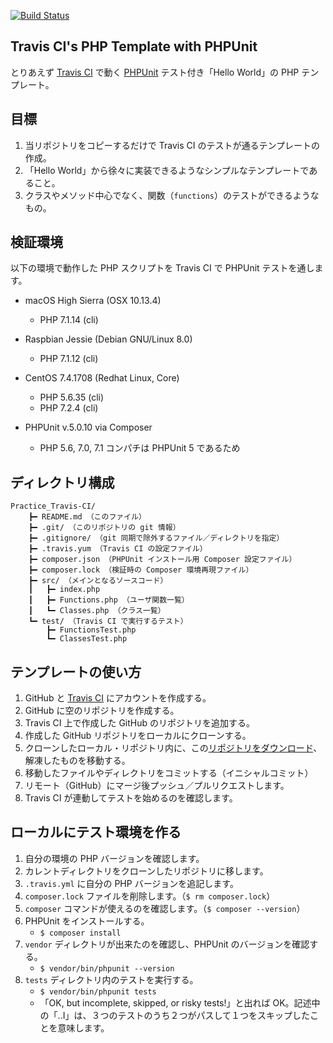 [![Build Status](https://travis-ci.org/KEINOS/Practice_Travis-CI.svg?branch=master)](https://travis-ci.org/KEINOS/Practice_Travis-CI)

## Travis CI's PHP Template with PHPUnit

とりあえず [Travis CI](https://ja.wikipedia.org/wiki/Travis_CI) で動く [PHPUnit](https://phpunit.de/manual/current/ja/) テスト付き「Hello World」の PHP テンプレート。

## 目標

1. 当リポジトリをコピーするだけで Travis CI のテストが通るテンプレートの作成。
2. 「Hello World」から徐々に実装できるようなシンプルなテンプレートであること。
3. クラスやメソッド中心でなく、関数（`functions`）のテストができるようなもの。

## 検証環境

以下の環境で動作した PHP スクリプトを Travis CI で PHPUnit テストを通します。

- macOS High Sierra (OSX 10.13.4)
    - PHP 7.1.14 (cli)
- Raspbian Jessie (Debian GNU/Linux 8.0)
    - PHP 7.1.12 (cli)
- CentOS 7.4.1708 (Redhat Linux, Core) 
    - PHP 5.6.35 (cli) 
    - PHP 7.2.4 (cli)

- PHPUnit v.5.0.10 via Composer
    - PHP 5.6, 7.0, 7.1 コンパチは PHPUnit 5 であるため

## ディレクトリ構成

```
Practice_Travis-CI/
	┣━ README.md （このファイル）
	┣━ .git/ （このリポジトリの git 情報）
	┣━ .gitignore/ （git 同期で除外するファイル／ディレクトリを指定）
	┣━ .travis.yum （Travis CI の設定ファイル）
	┣━ composer.json （PHPUnit インストール用 Composer 設定ファイル）
	┣━ composer.lock （検証時の Composer 環境再現ファイル）
	┣━ src/ （メインとなるソースコード）
	┃	┣━ index.php
	┃	┣━ Functions.php （ユーザ関数一覧）
	┃	┗━ Classes.php （クラス一覧）
	┗━ test/ （Travis CI で実行するテスト）
		┣━ FunctionsTest.php
		┗━ ClassesTest.php
```	

## テンプレートの使い方

1. GitHub と [Travis CI](https://travis-ci.org/) にアカウントを作成する。
1. GitHub に空のリポジトリを作成する。
1. Travis CI 上で作成した GitHub のリポジトリを追加する。
1. 作成した GitHub リポジトリをローカルにクローンする。
1. クローンしたローカル・リポジトリ内に、この[リポジトリをダウンロード](https://github.com/KEINOS/Practice_Travis-CI/archive/master.zip)、解凍したものを移動する。
1. 移動したファイルやディレクトリをコミットする（イニシャルコミット）
1. リモート（GitHub）にマージ後プッシュ／プルリクエストします。
1. Travis CI が連動してテストを始めるのを確認します。


## ローカルにテスト環境を作る

1. 自分の環境の PHP バージョンを確認します。
1. カレントディレクトリをクローンしたリポジトリに移します。
1. `.travis.yml` に自分の PHP バージョンを追記します。
1. `composer.lock` ファイルを削除します。（`$ rm composer.lock`）
1. `composer` コマンドが使えるのを確認します。（`$ composer --version`）
1. PHPUnit をインストールする。
    - `$ composer install`
1. `vendor` ディレクトリが出来たのを確認し、PHPUnit のバージョンを確認する。
    - `$ vendor/bin/phpunit --version`
1. `tests` ディレクトリ内のテストを実行する。
    - `$ vendor/bin/phpunit tests`
    - 「OK, but incomplete, skipped, or risky tests!」と出れば OK。記述中の「..I」は、３つのテストのうち２つがパスして１つをスキップしたことを意味します。







